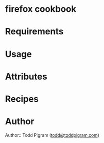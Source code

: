 # firefox cookbook

# Requirements

# Usage

# Attributes

# Recipes

# Author

Author:: Todd Pigram (<todd@toddpigram.com>)
